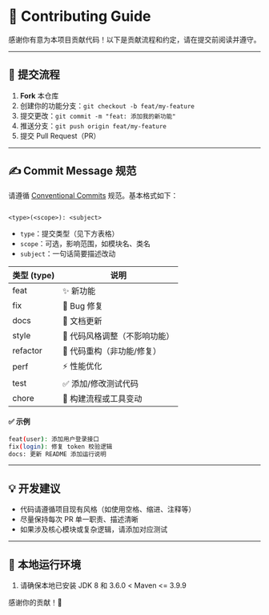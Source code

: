 
# 🙌 Contributing Guide

感谢你有意为本项目贡献代码！以下是贡献流程和约定，请在提交前阅读并遵守。

---

## 🧭 提交流程

1. **Fork** 本仓库
2. 创建你的功能分支：`git checkout -b feat/my-feature`
3. 提交更改：`git commit -m "feat: 添加我的新功能"`
4. 推送分支：`git push origin feat/my-feature`
5. 提交 Pull Request（PR）

---

## ✍️ Commit Message 规范

请遵循 [Conventional Commits](https://www.conventionalcommits.org/) 规范。基本格式如下：

```

<type>(<scope>): <subject>

````

- `type`：提交类型（见下方表格）
- `scope`：可选，影响范围，如模块名、类名
- `subject`：一句话简要描述改动

| 类型 (type) | 说明                         |
|-------------|------------------------------|
| feat        | ✨ 新功能                     |
| fix         | 🐛 Bug 修复                  |
| docs        | 📝 文档更新                   |
| style       | 💄 代码风格调整（不影响功能） |
| refactor    | 🔨 代码重构（非功能/修复）    |
| perf        | ⚡ 性能优化                   |
| test        | ✅ 添加/修改测试代码          |
| chore       | 🔧 构建流程或工具变动         |

#### ✅ 示例

```bash
feat(user): 添加用户登录接口
fix(login): 修复 token 校验逻辑
docs: 更新 README 添加运行说明
````

---

## 💡 开发建议

* 代码请遵循项目现有风格（如使用空格、缩进、注释等）
* 尽量保持每次 PR 单一职责、描述清晰
* 如果涉及核心模块或复杂逻辑，请添加对应测试

---

## 🧪 本地运行环境

1. 请确保本地已安装 JDK 8 和 3.6.0 < Maven <= 3.9.9



感谢你的贡献！🚀


